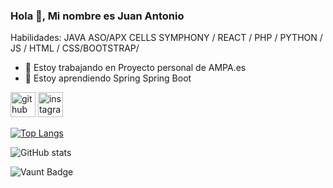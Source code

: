 ### Hola 👋, Mi nombre es Juan Antonio


Habilidades: JAVA ASO/APX CELLS SYMPHONY / REACT / PHP / PYTHON / JS / HTML / CSS/BOOTSTRAP/

- 🔭 Estoy trabajando en Proyecto personal de AMPA.es 
- 🌱 Estoy aprendiendo Spring  Spring Boot 


[<img src='https://cdn.jsdelivr.net/npm/simple-icons@3.0.1/icons/github.svg' alt='github' height='40'>](https://github.com/JUANAN2019)  [<img src='https://cdn.jsdelivr.net/npm/simple-icons@3.0.1/icons/instagram.svg' alt='instagram' height='40'>](https://www.instagram.com/linkedin.com/in/juan-agg/)  

[![Top Langs](https://github-readme-stats.vercel.app/api/top-langs/?username=JUANAN2019)](https://github.com/anuraghazra/github-readme-stats)

![GitHub stats](https://github-readme-stats.vercel.app/api?username=JUANAN2019&show_icons=true)  

![Vaunt Badge](https://api.vaunt.dev/v1/github/entities/JUANAN2019/contributions?format=svg&private=false)  


